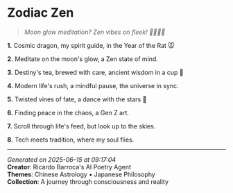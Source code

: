 # Zodiac Zen

> *Moon glow meditation? Zen vibes on fleek! 🌙🧘🏼‍♀️*

**1.** Cosmic dragon, my spirit guide, in the Year of the Rat 🐭


**2.** Meditate on the moon's glow, a Zen state of mind.


**3.** Destiny's tea, brewed with care, ancient wisdom in a cup 🍵


**4.** Modern life's rush, a mindful pause, the universe in sync.


**5.** Twisted vines of fate, a dance with the stars 🌌


**6.** Finding peace in the chaos, a Gen Z art.


**7.** Scroll through life's feed, but look up to the skies.


**8.** Tech meets tradition, where my soul flies.



---

*Generated on 2025-06-15 at 09:17:04*  
**Creator**: Ricardo Barroca's AI Poetry Agent  
**Themes**: Chinese Astrology • Japanese Philosophy  
**Collection**: A journey through consciousness and reality